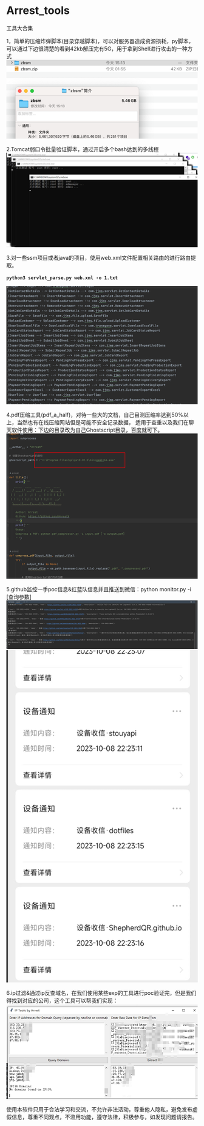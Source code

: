 # Arrest_tools
工具大合集

1，简单的压缩炸弹脚本(目录穿越脚本)，可以对服务器造成资源损耗，py脚本，可以通过下边很清楚的看到42kb解压完有5G，用于拿到Shell进行攻击的一种方式
![img_2.png](image/img_2.png)

2.Tomcat弱口令批量验证脚本，通过开启多个bash达到的多线程
![img.png](image/img.png)

3.对一些ssm项目或者java的项目，使用web.xml文件配置相关路由的进行路由提取。

**`python3 servlet_parse.py web.xml -o 1.txt`**

![img_1.png](image/img_1.png)

4.pdf压缩工具(pdf_a_half)，对待一些大的文档，自己目测压缩率达到50%以上，当然也有在线压缩网站但是可能不安全记录数据，
适用于查重以及我们在聊天软件使用：下边的目录改为自己Ghostscript目录，百度就可下。
![img_3.png](image/img_3.png)

5.github监控一手poc信息&红蓝队信息并且推送到微信：python monitor.py -i [查询参数]
![img_4.png](image/img_4.png)
![img_5.png](image/img_5.png)

6.ip过滤&通过ip反查域名，在我们使用某些exp的工具进行poc验证完，但是我们得找到对应的公司，这个工具可以帮我们实现：
![img_6.png](image/img_6.png)

使用本软件只用于合法学习和交流，不允许非法活动，尊重他人隐私，避免发布虚假信息，尊重不同观点，不滥用功能，遵守法律，积极参与，如发现问题请报告。
 